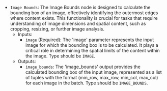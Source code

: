 - `Image Bounds`: The Image Bounds node is designed to calculate the bounding box of an image, effectively identifying the outermost edges where content exists. This functionality is crucial for tasks that require understanding of image dimensions and spatial content, such as cropping, resizing, or further image analysis.
    - Inputs:
        - `image` (Required): The 'image' parameter represents the input image for which the bounding box is to be calculated. It plays a critical role in determining the spatial limits of the content within the image. Type should be `IMAGE`.
    - Outputs:
        - `image_bounds`: The 'image_bounds' output provides the calculated bounding box of the input image, represented as a list of tuples with the format (min_row, max_row, min_col, max_col) for each image in the batch. Type should be `IMAGE_BOUNDS`.
